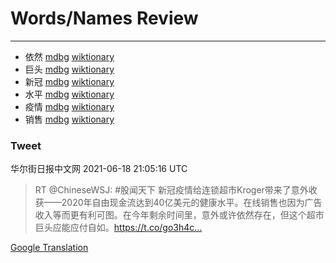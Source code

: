 
# Words/Names Review
___
- 依然 [mdbg](https://www.mdbg.net/chinese/dictionary?page=worddict&wdrst=0&wdqb=依然) [wiktionary](https://en.wiktionary.org/wiki/依然)
- 巨头 [mdbg](https://www.mdbg.net/chinese/dictionary?page=worddict&wdrst=0&wdqb=巨头) [wiktionary](https://en.wiktionary.org/wiki/巨头)
- 新冠 [mdbg](https://www.mdbg.net/chinese/dictionary?page=worddict&wdrst=0&wdqb=新冠) [wiktionary](https://en.wiktionary.org/wiki/新冠)
- 水平 [mdbg](https://www.mdbg.net/chinese/dictionary?page=worddict&wdrst=0&wdqb=水平) [wiktionary](https://en.wiktionary.org/wiki/水平)
- 疫情 [mdbg](https://www.mdbg.net/chinese/dictionary?page=worddict&wdrst=0&wdqb=疫情) [wiktionary](https://en.wiktionary.org/wiki/疫情)
- 销售 [mdbg](https://www.mdbg.net/chinese/dictionary?page=worddict&wdrst=0&wdqb=销售) [wiktionary](https://en.wiktionary.org/wiki/销售)
### Tweet
华尔街日报中文网 2021-06-18 21:05:16 UTC
> RT @ChineseWSJ: #股闻天下 新冠疫情给连锁超市Kroger带来了意外收获——2020年自由现金流达到40亿美元的健康水平。在线销售也因为广告收入等而更有利可图。在今年剩余时间里，意外或许依然存在，但这个超市巨头应能应付自如。https://t.co/go3h4c…

[Google Translation](https://translate.google.com/?hi=en&tab=TT&sl=zh-CN&tl=en&op=translate&text=RT+%40ChineseWSJ%3A+%23%E8%82%A1%E9%97%BB%E5%A4%A9%E4%B8%8B+%E6%96%B0%E5%86%A0%E7%96%AB%E6%83%85%E7%BB%99%E8%BF%9E%E9%94%81%E8%B6%85%E5%B8%82Kroger%E5%B8%A6%E6%9D%A5%E4%BA%86%E6%84%8F%E5%A4%96%E6%94%B6%E8%8E%B7%E2%80%94%E2%80%942020%E5%B9%B4%E8%87%AA%E7%94%B1%E7%8E%B0%E9%87%91%E6%B5%81%E8%BE%BE%E5%88%B040%E4%BA%BF%E7%BE%8E%E5%85%83%E7%9A%84%E5%81%A5%E5%BA%B7%E6%B0%B4%E5%B9%B3%E3%80%82%E5%9C%A8%E7%BA%BF%E9%94%80%E5%94%AE%E4%B9%9F%E5%9B%A0%E4%B8%BA%E5%B9%BF%E5%91%8A%E6%94%B6%E5%85%A5%E7%AD%89%E8%80%8C%E6%9B%B4%E6%9C%89%E5%88%A9%E5%8F%AF%E5%9B%BE%E3%80%82%E5%9C%A8%E4%BB%8A%E5%B9%B4%E5%89%A9%E4%BD%99%E6%97%B6%E9%97%B4%E9%87%8C%EF%BC%8C%E6%84%8F%E5%A4%96%E6%88%96%E8%AE%B8%E4%BE%9D%E7%84%B6%E5%AD%98%E5%9C%A8%EF%BC%8C%E4%BD%86%E8%BF%99%E4%B8%AA%E8%B6%85%E5%B8%82%E5%B7%A8%E5%A4%B4%E5%BA%94%E8%83%BD%E5%BA%94%E4%BB%98%E8%87%AA%E5%A6%82%E3%80%82https%3A%2F%2Ft.co%2Fgo3h4c%E2%80%A6)
